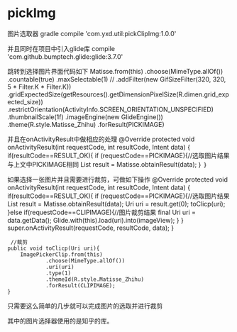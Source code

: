 # pickImg
图片选取器
gradle
compile 'com.yxd.util:pickClipImg:1.0.0'

并且同时在项目中引入glide库
 compile 'com.github.bumptech.glide:glide:3.7.0'
 
跳转到选择图片界面代码如下
 Matisse.from(this)
                .choose(MimeType.allOf())
                .countable(true)
                .maxSelectable(1)
//                .addFilter(new GifSizeFilter(320, 320, 5 * Filter.K * Filter.K))
                .gridExpectedSize(getResources().getDimensionPixelSize(R.dimen.grid_expected_size))
                .restrictOrientation(ActivityInfo.SCREEN_ORIENTATION_UNSPECIFIED)
                .thumbnailScale(1f)
                .imageEngine(new GlideEngine())
                .theme(R.style.Matisse_Zhihu)
                .forResult(PICKIMAGE)
                
并且在onActivityResult中做相应的处理
  @Override
    protected void onActivityResult(int requestCode, int resultCode, Intent data) {
        if(resultCode==RESULT_OK){
            if (requestCode==PICKIMAGE){//选取图片结果与上文中PICKIMAGE相同
                List<Uri> result = Matisse.obtainResult(data);
             ｝
         ｝
         
如果选择一张图片并且需要进行裁剪，可做如下操作
 @Override
    protected void onActivityResult(int requestCode, int resultCode, Intent data) {
        if(resultCode==RESULT_OK){
            if (requestCode==PICKIMAGE){//选取图片结果
                List<Uri> result = Matisse.obtainResult(data);
                Uri uri = result.get(0);
                toClicp(uri);
            }else if(requestCode==CLIPIMAGE){//图片裁剪结果
                final Uri uri = data.getData();
                Glide.with(this).load(uri).into(imageView);
            }
        }
        super.onActivityResult(requestCode, resultCode, data);
    }
    
     //裁剪
    public void toClicp(Uri uri){
        ImagePickerClip.from(this)
                .choose(MimeType.allOf())
                .uri(uri)
                .type(1)
                .themeId(R.style.Matisse_Zhihu)
                .forResult(CLIPIMAGE);
    }
    
只需要这么简单的几步就可以完成图片的选取并进行裁剪

 其中的图片选择器使用的是知乎的库。

